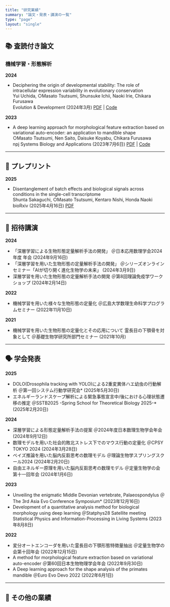 ```yaml
---
title: "研究業績"
summary: "論文・発表・講演の一覧"
type: "page"
layout: "single"
---
```


<div class="publications-container">

## 📚 査読付き論文

### 機械学習・形態解析

<div class="publication-list">


**2024**
- Deciphering the origin of developmental stability: The role of intracellular expression variability in evolutionary conservation  
  Yui Uchida, ○Masato Tsutsumi, Shunsuke Ichii, Naoki Irie, Chikara Furusawa  
  Evolution & Development (2024年3月) [PDF](https://onlinelibrary.wiley.com/doi/pdf/10.1111/ede.12473) | [Code](https://github.com/masa10223/symmetry_analysis)

**2023**
- A deep learning approach for morphological feature extraction based on variational auto-encoder: an application to mandible shape  
  ○Masato Tsutsumi, Nen Saito, Daisuke Koyabu, Chikara Furusawa  
  npj Systems Biology and Applications (2023年7月6日) [PDF](https://doi.org/10.1038/s41540-023-00293-6) | [Code](https://github.com/masa10223)



</div>

---

## 📃 プレプリント
<div class="preprint-list">

**2025**
- Disentanglement of batch effects and biological signals across conditions in the single-cell transcriptome  
  Shunta Sakaguchi, ○Masato Tsutsumi, Kentaro Nishi, Honda Naoki  
  bioRxiv (2025年4月16日) [PDF](https://www.biorxiv.org/content/biorxiv/early/2025/04/16/2025.04.10.648296.full.pdf)


</div>

---

## 🎤 招待講演

<div class="talk-list">

**2024**
- 「深層学習による生物形態定量解析手法の開発」 ＠日本応用数理学会2024年度 年会 (2024年9月16日)
- 「深層学習を用いた生物形態の定量解析手法の開発」 ＠シリーズオンラインセミナー「AIが切り開く進化生物学の未来」 (2024年3月9日)
- 深層学習を用いた生物形態の定量解析手法の開発  ＠第8回理論免疫学ワークショップ (2024年2月14日)

**2022**
- 機械学習を用いた様々な生物形態の定量化  ＠広島大学数理生命科学プログラムセミナー (2022年11月10日)

**2021**
- 機械学習を用いた生物形態の定量化とその応用について 霊長目の下顎骨を対象として  ＠基礎生物学研究所部門セミナー (2021年10月)

</div>

---

## 🗣️ 学会発表

<div class="presentation-list">

**2025**
- DOLO(Drosophila tracking with YOLO)による2重変異体ハエ幼虫の行動解析 ＠第一回システム行動学研究会* (2025年5月30日)
- エネルギーランドスケープ解析による緊急事態宣言中/後における心理状態遷移の推定  ＠SSTB2025 -Spring School for Theoretical Biology 2025-* (2025年2月20日)

**2024**
- 深層学習による形態定量解析手法の提案  ＠2024年度日本数理生物学会年会 (2024年9月12日)
- 数理モデルを用いた社会的敗北ストレス下でのマウス行動の定量化 ＠CPSY TOKYO 2024 (2024年3月28日)
- ベイズ推論を用いた脳内反芻思考の数理モデル  ＠理論生物学スプリングスクール2024 (2024年2月20日)
- 自由エネルギー原理を用いた脳内反芻思考の数理モデル  ＠定量生物学の会 第十一回年会 (2024年1月6日)

**2023**
- Unveiling the enigmatic Middle Devonian vertebrate, Palaeospondylus  ＠The 3rd Asia Evo Conference Symposium* (2023年12月16日)  
- Development of a quantitative analysis method for biological morphology using deep learning  ＠Statphys28 Satellite meeting Statistical Physics and Information-Processing in Living Systems (2023年8月8日)

**2022**
- 変分オートエンコーダを用いた霊長目の下顎形態特徴量抽出  ＠定量生物学の会第十回年会 (2022年12月15日)
- A method for morphological feature extraction based on variational auto-encoder  ＠第60回日本生物物理学会年会 (2022年9月30日)
- A Deep learning approach for the shape analysis of the primates mandible  ＠Euro Evo Devo 2022 (2022年6月1日)

</div>

---

## 📝 その他の業績

<div class="misc-list">


</div>

</div>